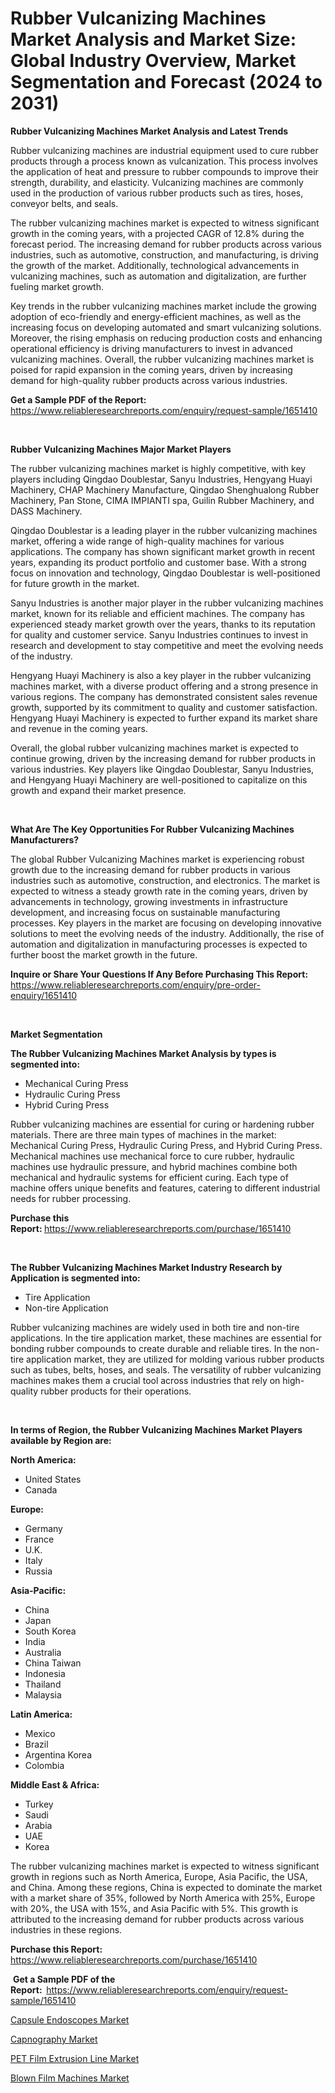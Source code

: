 <p><h1>Rubber Vulcanizing Machines Market Analysis and Market Size: Global Industry Overview, Market Segmentation and Forecast (2024 to 2031)</h1></p><p><strong>Rubber Vulcanizing Machines Market Analysis and Latest Trends</strong></p>
<p><p>Rubber vulcanizing machines are industrial equipment used to cure rubber products through a process known as vulcanization. This process involves the application of heat and pressure to rubber compounds to improve their strength, durability, and elasticity. Vulcanizing machines are commonly used in the production of various rubber products such as tires, hoses, conveyor belts, and seals.</p><p>The rubber vulcanizing machines market is expected to witness significant growth in the coming years, with a projected CAGR of 12.8% during the forecast period. The increasing demand for rubber products across various industries, such as automotive, construction, and manufacturing, is driving the growth of the market. Additionally, technological advancements in vulcanizing machines, such as automation and digitalization, are further fueling market growth.</p><p>Key trends in the rubber vulcanizing machines market include the growing adoption of eco-friendly and energy-efficient machines, as well as the increasing focus on developing automated and smart vulcanizing solutions. Moreover, the rising emphasis on reducing production costs and enhancing operational efficiency is driving manufacturers to invest in advanced vulcanizing machines. Overall, the rubber vulcanizing machines market is poised for rapid expansion in the coming years, driven by increasing demand for high-quality rubber products across various industries.</p></p>
<p><strong>Get a Sample PDF of the Report:&nbsp;</strong> <a href="https://www.reliableresearchreports.com/enquiry/request-sample/1651410">https://www.reliableresearchreports.com/enquiry/request-sample/1651410</a></p>
<p>&nbsp;</p>
<p><strong>Rubber Vulcanizing Machines Major Market Players</strong></p>
<p><p>The rubber vulcanizing machines market is highly competitive, with key players including Qingdao Doublestar, Sanyu Industries, Hengyang Huayi Machinery, CHAP Machinery Manufacture, Qingdao Shenghualong Rubber Machinery, Pan Stone, CIMA IMPIANTI spa, Guilin Rubber Machinery, and DASS Machinery.</p><p>Qingdao Doublestar is a leading player in the rubber vulcanizing machines market, offering a wide range of high-quality machines for various applications. The company has shown significant market growth in recent years, expanding its product portfolio and customer base. With a strong focus on innovation and technology, Qingdao Doublestar is well-positioned for future growth in the market.</p><p>Sanyu Industries is another major player in the rubber vulcanizing machines market, known for its reliable and efficient machines. The company has experienced steady market growth over the years, thanks to its reputation for quality and customer service. Sanyu Industries continues to invest in research and development to stay competitive and meet the evolving needs of the industry.</p><p>Hengyang Huayi Machinery is also a key player in the rubber vulcanizing machines market, with a diverse product offering and a strong presence in various regions. The company has demonstrated consistent sales revenue growth, supported by its commitment to quality and customer satisfaction. Hengyang Huayi Machinery is expected to further expand its market share and revenue in the coming years.</p><p>Overall, the global rubber vulcanizing machines market is expected to continue growing, driven by the increasing demand for rubber products in various industries. Key players like Qingdao Doublestar, Sanyu Industries, and Hengyang Huayi Machinery are well-positioned to capitalize on this growth and expand their market presence.</p></p>
<p>&nbsp;</p>
<p><strong>What Are The Key Opportunities For Rubber Vulcanizing Machines Manufacturers?</strong></p>
<p><p>The global Rubber Vulcanizing Machines market is experiencing robust growth due to the increasing demand for rubber products in various industries such as automotive, construction, and electronics. The market is expected to witness a steady growth rate in the coming years, driven by advancements in technology, growing investments in infrastructure development, and increasing focus on sustainable manufacturing processes. Key players in the market are focusing on developing innovative solutions to meet the evolving needs of the industry. Additionally, the rise of automation and digitalization in manufacturing processes is expected to further boost the market growth in the future.</p></p>
<p><strong>Inquire or Share Your Questions If Any Before Purchasing This Report:</strong> <a href="https://www.reliableresearchreports.com/enquiry/pre-order-enquiry/1651410">https://www.reliableresearchreports.com/enquiry/pre-order-enquiry/1651410</a></p>
<p>&nbsp;</p>
<p><strong>Market Segmentation</strong></p>
<p><strong>The Rubber Vulcanizing Machines Market Analysis by types is segmented into:</strong></p>
<p><ul><li>Mechanical Curing Press</li><li>Hydraulic Curing Press</li><li>Hybrid Curing Press</li></ul></p>
<p><p>Rubber vulcanizing machines are essential for curing or hardening rubber materials. There are three main types of machines in the market: Mechanical Curing Press, Hydraulic Curing Press, and Hybrid Curing Press. Mechanical machines use mechanical force to cure rubber, hydraulic machines use hydraulic pressure, and hybrid machines combine both mechanical and hydraulic systems for efficient curing. Each type of machine offers unique benefits and features, catering to different industrial needs for rubber processing.</p></p>
<p><strong>Purchase this Report:&nbsp;</strong><a href="https://www.reliableresearchreports.com/purchase/1651410">https://www.reliableresearchreports.com/purchase/1651410</a></p>
<p>&nbsp;</p>
<p><strong>The Rubber Vulcanizing Machines Market Industry Research by Application is segmented into:</strong></p>
<p><ul><li>Tire Application</li><li>Non-tire Application</li></ul></p>
<p><p>Rubber vulcanizing machines are widely used in both tire and non-tire applications. In the tire application market, these machines are essential for bonding rubber compounds to create durable and reliable tires. In the non-tire application market, they are utilized for molding various rubber products such as tubes, belts, hoses, and seals. The versatility of rubber vulcanizing machines makes them a crucial tool across industries that rely on high-quality rubber products for their operations.</p></p>
<p>&nbsp;</p>
<p><strong>In terms of Region, the Rubber Vulcanizing Machines Market Players available by Region are:</strong></p>
<p>
    <p> <strong> North America: </strong>
        <ul>
            <li>United States</li>
            <li>Canada</li>
        </ul>
        </p> 
    <p> <strong> Europe: </strong>
        <ul>
            <li>Germany</li>
            <li>France</li>
            <li>U.K.</li>
            <li>Italy</li>
            <li>Russia</li>
        </ul>
        </p> 
    <p> <strong> Asia-Pacific: </strong>
        <ul>
            <li>China</li>
            <li>Japan</li>
            <li>South Korea</li>
            <li>India</li>
            <li>Australia</li>
            <li>China Taiwan</li>
            <li>Indonesia</li>
            <li>Thailand</li>
            <li>Malaysia</li>
        </ul>
        </p> 
    <p> <strong> Latin America: </strong>
        <ul>
            <li>Mexico</li>
            <li>Brazil</li>
            <li>Argentina Korea</li>
            <li>Colombia</li>
        </ul>
        </p> 
    <p> <strong> Middle East & Africa: </strong>
        <ul>
            <li>Turkey</li>
            <li>Saudi</li>
            <li>Arabia</li>
            <li>UAE</li>
            <li>Korea</li>
        </ul>
    </p>
    </p>
<p><p>The rubber vulcanizing machines market is expected to witness significant growth in regions such as North America, Europe, Asia Pacific, the USA, and China. Among these regions, China is expected to dominate the market with a market share of 35%, followed by North America with 25%, Europe with 20%, the USA with 15%, and Asia Pacific with 5%. This growth is attributed to the increasing demand for rubber products across various industries in these regions.</p></p>
<p><strong>Purchase this Report: </strong><a href="https://www.reliableresearchreports.com/purchase/1651410">https://www.reliableresearchreports.com/purchase/1651410</a></p>
<p>&nbsp;<strong>Get a Sample PDF of the Report:&nbsp;&nbsp;</strong><a href="https://www.reliableresearchreports.com/enquiry/request-sample/1651410">https://www.reliableresearchreports.com/enquiry/request-sample/1651410</a></p>
<p><strong></strong></p>
<p><p><a href="https://medium.com/@williambatz35/capsule-endoscopes-market-size-reveals-the-best-marketing-channels-in-global-industry-7e5b7acebee5">Capsule Endoscopes Market</a></p><p><a href="https://medium.com/@williambatz35/capnography-market-trends-and-market-analysis-forecasted-for-period-2024-2031-c1412f2925fb">Capnography Market</a></p><p><a href="https://issuu.com/reportprime-2/docs/pet-film-extrusion-line-market-size-2030.pptx">PET Film Extrusion Line Market</a></p><p><a href="https://issuu.com/reportprime-2/docs/blown-film-machines-market-size-2030.pptx">Blown Film Machines Market</a></p></p>
